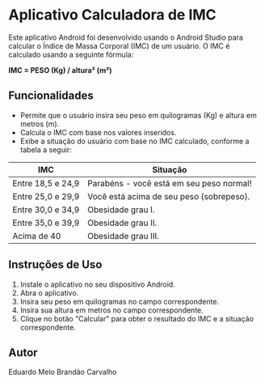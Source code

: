 # Aplicativo Calculadora de IMC

Este aplicativo Android foi desenvolvido usando o Android Studio para calcular o Índice de Massa Corporal (IMC) de um usuário. O IMC é calculado usando a seguinte fórmula: 

**IMC = PESO (Kg) / altura² (m²)**

## Funcionalidades

* Permite que o usuário insira seu peso em quilogramas (Kg) e altura em metros (m).
* Calcula o IMC com base nos valores inseridos.
* Exibe a situação do usuário com base no IMC calculado, conforme a tabela a seguir:

| IMC               | Situação                                |
|-------------------|-----------------------------------------|
| Entre 18,5 e 24,9 | Parabéns - você está em seu peso normal!|
| Entre 25,0 e 29,9 | Você está acima de seu peso (sobrepeso).|
| Entre 30,0 e 34,9 | Obesidade grau I.                       |
| Entre 35,0 e 39,9 | Obesidade grau II.                      |
| Acima de 40       | Obesidade grau III.                     |

## Instruções de Uso

1. Instale o aplicativo no seu dispositivo Android.
2. Abra o aplicativo.
3. Insira seu peso em quilogramas no campo correspondente.
4. Insira sua altura em metros no campo correspondente.
5. Clique no botão "Calcular" para obter o resultado do IMC e a situação correspondente.

## Autor

Eduardo Melo Brandão Carvalho
